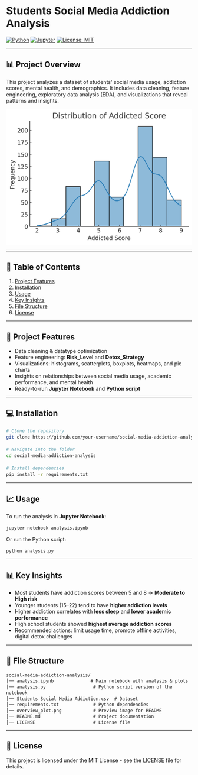 # Students Social Media Addiction Analysis

[![Python](https://img.shields.io/badge/Python-3.8%2B-blue)](https://www.python.org/)
[![Jupyter](https://img.shields.io/badge/Jupyter-Notebook-orange)](https://jupyter.org/)
[![License: MIT](https://img.shields.io/badge/License-MIT-green.svg)](LICENSE)

---

## 📊 Project Overview
This project analyzes a dataset of students' social media usage, addiction scores, mental health, and demographics.
It includes data cleaning, feature engineering, exploratory data analysis (EDA), and visualizations that reveal patterns and insights.

![Overview Plot](overview_plot.png)

---

## 📂 Table of Contents
1. [Project Features](#project-features)
2. [Installation](#installation)
3. [Usage](#usage)
4. [Key Insights](#key-insights)
5. [File Structure](#file-structure)
6. [License](#license)

---

## 🚀 Project Features
- Data cleaning & datatype optimization
- Feature engineering: **Risk_Level** and **Detox_Strategy**
- Visualizations: histograms, scatterplots, boxplots, heatmaps, and pie charts
- Insights on relationships between social media usage, academic performance, and mental health
- Ready-to-run **Jupyter Notebook** and **Python script**

---

## 💻 Installation
```bash
# Clone the repository
git clone https://github.com/your-username/social-media-addiction-analysis.git

# Navigate into the folder
cd social-media-addiction-analysis

# Install dependencies
pip install -r requirements.txt
```

---

## 📈 Usage
To run the analysis in **Jupyter Notebook**:
```bash
jupyter notebook analysis.ipynb
```

Or run the Python script:
```bash
python analysis.py
```

---

## 📊 Key Insights
- Most students have addiction scores between 5 and 8 → **Moderate to High risk**
- Younger students (15–22) tend to have **higher addiction levels**
- Higher addiction correlates with **less sleep** and **lower academic performance**
- High school students showed **highest average addiction scores**
- Recommended actions: limit usage time, promote offline activities, digital detox challenges

---

## 📁 File Structure
```
social-media-addiction-analysis/
│── analysis.ipynb              # Main notebook with analysis & plots
│── analysis.py                  # Python script version of the notebook
│── Students Social Media Addiction.csv  # Dataset
│── requirements.txt             # Python dependencies
│── overview_plot.png            # Preview image for README
│── README.md                    # Project documentation
│── LICENSE                      # License file
```

---

## 📜 License
This project is licensed under the MIT License - see the [LICENSE](LICENSE) file for details.
